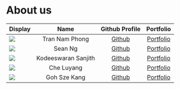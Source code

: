 # About us

Display |      Name      | Github Profile | Portfolio 
--------|:--------------:|:--------------:|:---------:
![](https://avatars.githubusercontent.com/u/40479420) | Tran Nam Phong | [Github](https://github.com/Sukkaito) | [Portfolio](https://www.linkedin.com/in/sukkaito/)
![](https://via.placeholder.com/100.png?text=Photo) | Sean Ng | [Github](https://github.com/seanngja/) | [Portfolio](docs/team/johndoe.md)
![](https://via.placeholder.com/100.png?text=Photo) | Kodeeswaran Sanjith | [Github](https://github.com/KSanjith) | [Portfolio](https://github.com/KSanjith)
![](https://via.placeholder.com/100.png?text=Photo) | Che Luyang | [Github](https://github.com/3CCLY) | [Portfolio](https://github.com/3CCLY)
![](https://via.placeholder.com/100.png?text=Photo) | Goh Sze Kang | [Github](https://github.com/gskang-22) | [Portfolio](https://github.com/gskang-22)
